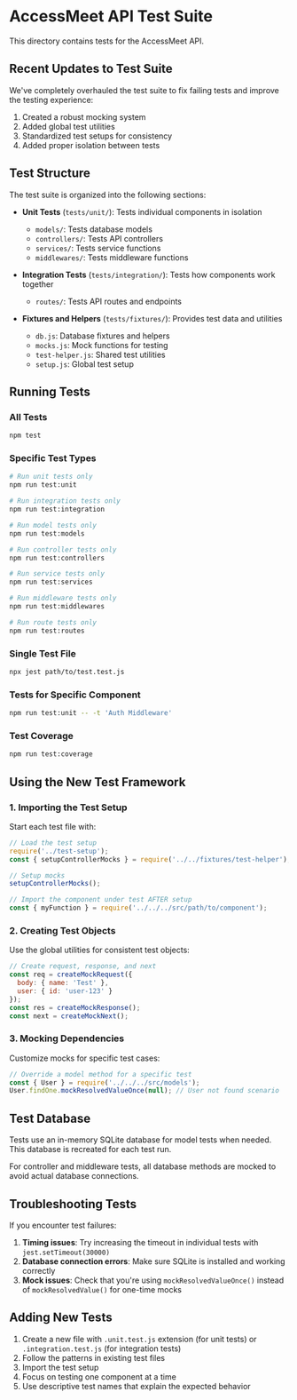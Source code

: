 # AccessMeet API Test Suite

This directory contains tests for the AccessMeet API.

## Recent Updates to Test Suite

We've completely overhauled the test suite to fix failing tests and improve the testing experience:

1. Created a robust mocking system
2. Added global test utilities
3. Standardized test setups for consistency
4. Added proper isolation between tests

## Test Structure

The test suite is organized into the following sections:

- **Unit Tests** (`tests/unit/`): Tests individual components in isolation
  - `models/`: Tests database models
  - `controllers/`: Tests API controllers
  - `services/`: Tests service functions
  - `middlewares/`: Tests middleware functions

- **Integration Tests** (`tests/integration/`): Tests how components work together
  - `routes/`: Tests API routes and endpoints

- **Fixtures and Helpers** (`tests/fixtures/`): Provides test data and utilities
  - `db.js`: Database fixtures and helpers
  - `mocks.js`: Mock functions for testing
  - `test-helper.js`: Shared test utilities 
  - `setup.js`: Global test setup

## Running Tests

### All Tests

```bash
npm test
```

### Specific Test Types

```bash
# Run unit tests only
npm run test:unit

# Run integration tests only
npm run test:integration

# Run model tests only
npm run test:models

# Run controller tests only
npm run test:controllers

# Run service tests only
npm run test:services

# Run middleware tests only
npm run test:middlewares

# Run route tests only
npm run test:routes
```

### Single Test File

```bash
npx jest path/to/test.test.js
```

### Tests for Specific Component

```bash
npm run test:unit -- -t 'Auth Middleware'
```

### Test Coverage

```bash
npm run test:coverage
```

## Using the New Test Framework

### 1. Importing the Test Setup

Start each test file with:

```javascript
// Load the test setup
require('../test-setup');
const { setupControllerMocks } = require('../../fixtures/test-helper');

// Setup mocks
setupControllerMocks();

// Import the component under test AFTER setup
const { myFunction } = require('../../../src/path/to/component');
```

### 2. Creating Test Objects

Use the global utilities for consistent test objects:

```javascript
// Create request, response, and next
const req = createMockRequest({
  body: { name: 'Test' },
  user: { id: 'user-123' }
});
const res = createMockResponse();
const next = createMockNext();
```

### 3. Mocking Dependencies

Customize mocks for specific test cases:

```javascript
// Override a model method for a specific test
const { User } = require('../../../src/models');
User.findOne.mockResolvedValueOnce(null); // User not found scenario
```

## Test Database

Tests use an in-memory SQLite database for model tests when needed. This database is recreated for each test run.

For controller and middleware tests, all database methods are mocked to avoid actual database connections.

## Troubleshooting Tests

If you encounter test failures:

1. **Timing issues**: Try increasing the timeout in individual tests with `jest.setTimeout(30000)`
2. **Database connection errors**: Make sure SQLite is installed and working correctly
3. **Mock issues**: Check that you're using `mockResolvedValueOnce()` instead of `mockResolvedValue()` for one-time mocks

## Adding New Tests

1. Create a new file with `.unit.test.js` extension (for unit tests) or `.integration.test.js` (for integration tests)
2. Follow the patterns in existing test files
3. Import the test setup
4. Focus on testing one component at a time
5. Use descriptive test names that explain the expected behavior